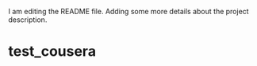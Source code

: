 I am editing the README file. Adding some more details about the project description.

# test_cousera
